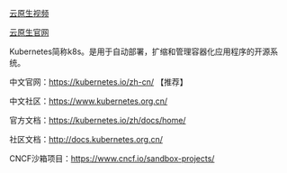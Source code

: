 [云原生视频](https://www.bilibili.com/video/BV13Q4y1C7hS/?spm_id_from=333.337.search-card.all.click&vd_source=b850b3a29a70c8eb888ce7dff776a5d1)

[云原生官网](https://kubernetes.io/)

Kubernetes简称k8s。是用于自动部署，扩缩和管理容器化应用程序的开源系统。

中文官网：https://kubernetes.io/zh-cn/ 【推荐】

中文社区：https://www.kubernetes.org.cn/

官方文档：https://kubernetes.io/zh/docs/home/

社区文档：http://docs.kubernetes.org.cn/

CNCF沙箱项目：https://www.cncf.io/sandbox-projects/